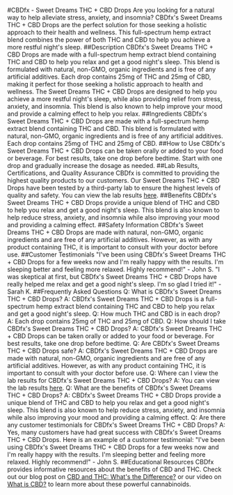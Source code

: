 #CBDfx - Sweet Dreams THC + CBD Drops
Are you looking for a natural way to help alleviate stress, anxiety, and insomnia? CBDfx's Sweet Dreams THC + CBD Drops are the perfect solution for those seeking a holistic approach to their health and wellness. This full-spectrum hemp extract blend combines the power of both THC and CBD to help you achieve a more restful night's sleep.
##Description
CBDfx's Sweet Dreams THC + CBD Drops are made with a full-spectrum hemp extract blend containing THC and CBD to help you relax and get a good night's sleep. This blend is formulated with natural, non-GMO, organic ingredients and is free of any artificial additives. Each drop contains 25mg of THC and 25mg of CBD, making it perfect for those seeking a holistic approach to health and wellness. 
The Sweet Dreams THC + CBD Drops are designed to help you achieve a more restful night's sleep, while also providing relief from stress, anxiety, and insomnia. This blend is also known to help improve your mood and provide a calming effect to help you relax. 
##Ingredients
CBDfx's Sweet Dreams THC + CBD Drops are made with a full-spectrum hemp extract blend containing THC and CBD. This blend is formulated with natural, non-GMO, organic ingredients and is free of any artificial additives. Each drop contains 25mg of THC and 25mg of CBD.
##How to Use
CBDfx's Sweet Dreams THC + CBD Drops can be taken orally or added to your food or beverage. For best results, take one drop before bedtime. Start with one drop and gradually increase the dosage as needed.
##Lab Results, Certifications, and Quality Assurance
CBDfx is committed to providing the highest quality products to our customers. Our Sweet Dreams THC + CBD Drops have been tested by a third-party lab to ensure the highest levels of quality and safety. You can view the lab results [here](www.cbdfx.com/lab-results).
##Benefits
CBDfx's Sweet Dreams THC + CBD Drops provide a unique blend of THC and CBD to help you relax and get a good night's sleep. This blend is also known to help reduce stress, anxiety, and insomnia while also improving your mood and providing a calming effect.
##Safety Information
CBDfx's Sweet Dreams THC + CBD Drops are made with natural, non-GMO, organic ingredients and are free of any artificial additives. However, as with any product containing THC, it is important to consult with your doctor before use.
##Customer Testimonials
"I've been using CBDfx's Sweet Dreams THC + CBD Drops for a few weeks now and I'm really happy with the results. I'm sleeping better and feeling more relaxed. Highly recommend!" - John S.
"I was skeptical at first, but CBDfx's Sweet Dreams THC + CBD Drops have really helped me relax and get a good night's sleep. I'm so glad I tried it!" - Sarah K.
##Frequently Asked Questions
Q: What is CBDfx's Sweet Dreams THC + CBD Drops?
A: CBDfx's Sweet Dreams THC + CBD Drops is a full-spectrum hemp extract blend containing THC and CBD to help you relax and get a good night's sleep.
Q: How much THC and CBD is in each drop?
A: Each drop contains 25mg of THC and 25mg of CBD.
Q: How should I take CBDfx's Sweet Dreams THC + CBD Drops?
A: CBDfx's Sweet Dreams THC + CBD Drops can be taken orally or added to your food or beverage. For best results, take one drop before bedtime.
Q: Are CBDfx's Sweet Dreams THC + CBD Drops safe?
A: CBDfx's Sweet Dreams THC + CBD Drops are made with natural, non-GMO, organic ingredients and are free of any artificial additives. However, as with any product containing THC, it is important to consult with your doctor before use.
Q: Where can I view the lab results for CBDfx's Sweet Dreams THC + CBD Drops?
A: You can view the lab results [here](www.cbdfx.com/lab-results).
Q: What are the benefits of CBDfx's Sweet Dreams THC + CBD Drops?
A: CBDfx's Sweet Dreams THC + CBD Drops provide a unique blend of THC and CBD to help you relax and get a good night's sleep. This blend is also known to help reduce stress, anxiety, and insomnia while also improving your mood and providing a calming effect.
Q: Are there any customer testimonials for CBDfx's Sweet Dreams THC + CBD Drops?
A: Yes, many customers have had great success with CBDfx's Sweet Dreams THC + CBD Drops. Here is an example of a customer testimonial: "I've been using CBDfx's Sweet Dreams THC + CBD Drops for a few weeks now and I'm really happy with the results. I'm sleeping better and feeling more relaxed. Highly recommend!" - John S.
##Educational Resources
CBDfx provides informative resources about the benefits of CBD and THC. Check out our blog post on [CBD and THC: What's the Difference?](https://www.cbdfx.com/blogs/cbd-101/cbd-vs-thc-whats-the-difference) or our video on [What is CBD?](https://www.youtube.com/watch?v=6_OjNbN5gxo) to learn more about these powerful cannabinoids.